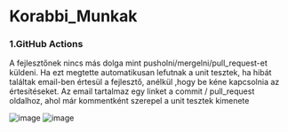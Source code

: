 # Korabbi_Munkak

### 1.GitHub Actions

A fejlesztőnek nincs más dolga mint pusholni/mergelni/pull_request-et küldeni. Ha ezt megtette automatikusan lefutnak a unit tesztek, ha hibát találtak email-ben értesül a fejlesztő, anélkül ,hogy be kéne kapcsolnia az értesítéseket. Az email tartalmaz egy linket a commit / pull_request oldalhoz, ahol már kommentként szerepel a unit tesztek kimenete

![image](https://user-images.githubusercontent.com/61737188/122701497-a8b9dd80-d24d-11eb-803d-4830424bf470.png)
![image](https://user-images.githubusercontent.com/61737188/122700969-925f5200-d24c-11eb-8a3a-bc503949e58f.png)
